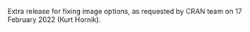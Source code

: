 Extra release for fixing image options, as requested by CRAN team on 17 February 2022 (Kurt Hornik).

